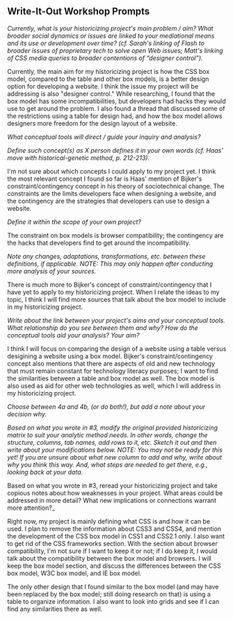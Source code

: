## Write-It-Out Workshop Prompts

_Currently, what is your historicizing project's main problem / aim? What broader social dynamics or issues are linked to your mediational means and its use or development over time? (cf. Sarah's linking of Flash to broader issues of proprietary tech to solve open Web issues; Matt's linking of CSS media queries to broader contentions of “designer control”)._

Currently, the main aim for my historicizing project is how the CSS box model, compared to the table and other box models, is a better design option for developing a website. I think the issue my project will be addressing is also "designer control." While researching, I found that the box model has some incompatibilities, but developers had hacks they would use to get around the problem. I also found a thread that discussed some of the restrictions using a table for design had, and how the box model allows designers more freedom for the design layout of a website. 

_What conceptual tools will direct / guide your inquiry and analysis?_

_Define such concept(s) as X person defines it in your own words (cf. Haas' move with historical-genetic method, p. 212-213)._
    
I'm not sure about which concepts I could apply to my project yet. I think the most relevant concept I found so far is Haas' mention of Bijker's constraint/contingency concept in his theory of sociotechnical change. The constraints are the limits developers face when designing a website, and the contingency are the strategies that developers can use to design a website.

_Define it within the scope of your own project?_
    
The constraint on box models is browser compatibility; the contingency are the hacks that developers find to get around the incompatibility.
 
_Note any changes, adaptations, transformations, etc. between these definitions, if applicable. NOTE: This may only happen after conducting more analysis of your sources._

There is much more to Bijker's concept of constraint/contingency that I have yet to apply to my historicizing project. When I relate the ideas to my topic, I think I will find more sources that talk about the box model to include in my historicizing project.

_Write about the link between your project's aims and your conceptual tools. What relationship do you see between them and why? How do the conceptual tools aid your analysis? Your aim?_

I think I will focus on comparing the design of a website using a table versus desigining a website using a box model. Bijker's constraint/contingency concept also mentions that there are aspects of old and new technology that must remain constant for technology literacy purposes; I want to find the similarities between a table and box model as well. The box model is also used as aid for other web technologies as well, which I will address in my historicizing project.

_Choose between 4a and 4b, (or do both!), but add a note about your decision why._

_Based on what you wrote in #3, modify the original provided historicizing matrix to suit your analytic method needs. In other words, change the structure, columns, tab names, add rows to it, etc. Sketch it out and then write about your modifications below. NOTE: You may not be ready for this yet! If you are unsure about what new column to add and why, write about why you think this way. And, what steps are needed to get there, e.g., looking back at your data._

Based on what you wrote in #3, reread your historicizing project and take copious notes about how weaknesses in your project. What areas could be addressed in more detail? What new implications or connections warrant more attention?_
    
Right now, my project is mainly defining what CSS is and how it can be used. I plan to remove the information about CSS3 and CSS4, and mention the development of the CSS box model in CSS1 and CSS2.1 only. I also want to get rid of the CSS frameworks section. With the section about browser compatibility, I'm not sure if I want to keep it or not; if I do keep it, I would talk about the compatibility between the box model and browsers. I will keep the box model section, and discuss the differences between the CSS box model, W3C box model, and IE box model. 

The only other design that I found similar to the box model (and may have been replaced by the box model; still doing research on that) is using a table to organize information. I also want to look into grids and see if I can find any similarities there as well.
